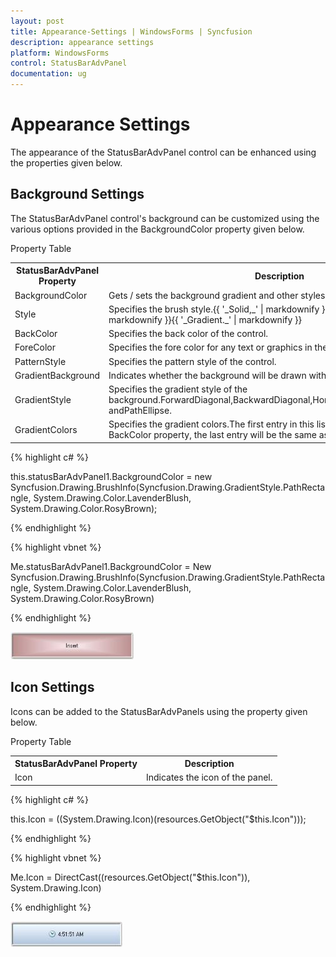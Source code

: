 ```yaml
---
layout: post
title: Appearance-Settings | WindowsForms | Syncfusion
description: appearance settings
platform: WindowsForms
control: StatusBarAdvPanel
documentation: ug
---
```


# Appearance Settings

The appearance of the StatusBarAdvPanel control can be enhanced using the properties given below.

## Background Settings

The StatusBarAdvPanel control's background can be customized using the various options provided in the BackgroundColor property given below.

Property Table

<table>
<tr>
<th>
StatusBarAdvPanel Property</th><th>
Description</th></tr>
<tr>
<td>
BackgroundColor</td><td>
Gets / sets the background gradient and other styles.</td></tr>
<tr>
<td>
Style</td><td>
Specifies the brush style.{{ '_Solid,_' | markdownify }}{{ '_Pattern and_' | markdownify }}{{ '_Gradient._' | markdownify }}</td></tr>
<tr>
<td>
BackColor</td><td>
Specifies the back color of the control.</td></tr>
<tr>
<td>
ForeColor</td><td>
Specifies the fore color for any text or graphics in the control.</td></tr>
<tr>
<td>
PatternStyle</td><td>
Specifies the pattern style of the control.</td></tr>
<tr>
<td>
GradientBackground</td><td>
Indicates whether the background will be drawn with the gradient.</td></tr>
<tr>
<td>
GradientStyle</td><td>
Specifies the gradient style of the background.ForwardDiagonal,BackwardDiagonal,Horizontal,Vertical,PathRectangle andPathEllipse.</td></tr>
<tr>
<td>
GradientColors</td><td>
Specifies the gradient colors.The first entry in this list will be the same as the BackColor property, the last entry will be the same as the ForeColor property.</td></tr>
</table>


{% highlight c# %}



this.statusBarAdvPanel1.BackgroundColor = new Syncfusion.Drawing.BrushInfo(Syncfusion.Drawing.GradientStyle.PathRectangle, System.Drawing.Color.LavenderBlush, System.Drawing.Color.RosyBrown);

{% endhighlight %}

{% highlight vbnet %}



Me.statusBarAdvPanel1.BackgroundColor = New Syncfusion.Drawing.BrushInfo(Syncfusion.Drawing.GradientStyle.PathRectangle, System.Drawing.Color.LavenderBlush, System.Drawing.Color.RosyBrown)

{% endhighlight %}

![](Overview_images/Overview_img83.jpeg) 



## Icon Settings

Icons can be added to the StatusBarAdvPanels using the property given below.

Property Table

<table>
<tr>
<th>
StatusBarAdvPanel Property</th><th>
Description</th></tr>
<tr>
<td>
Icon</td><td>
Indicates the icon of the panel.</td></tr>
</table>


{% highlight c# %}



this.Icon = ((System.Drawing.Icon)(resources.GetObject("$this.Icon")));

{% endhighlight %}

{% highlight vbnet %}



Me.Icon = DirectCast((resources.GetObject("$this.Icon")), System.Drawing.Icon)

{% endhighlight %}

![](Overview_images/Overview_img84.jpeg) 




